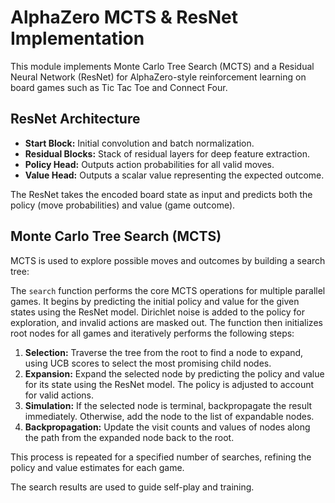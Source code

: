 # AlphaZero MCTS & ResNet Implementation

This module implements Monte Carlo Tree Search (MCTS) and a Residual Neural Network (ResNet) for AlphaZero-style reinforcement learning on board games such as Tic Tac Toe and Connect Four.
<br>

## ResNet Architecture

- **Start Block:** Initial convolution and batch normalization.
- **Residual Blocks:** Stack of residual layers for deep feature extraction.
- **Policy Head:** Outputs action probabilities for all valid moves.
- **Value Head:** Outputs a scalar value representing the expected outcome.

The ResNet takes the encoded board state as input and predicts both the policy (move probabilities) and value (game outcome).
<br>

## Monte Carlo Tree Search (MCTS)

MCTS is used to explore possible moves and outcomes by building a search tree:

The `search` function performs the core MCTS operations for multiple parallel games. It begins by predicting the initial policy and value for the given states using the ResNet model. Dirichlet noise is added to the policy for exploration, and invalid actions are masked out. The function then initializes root nodes for all games and iteratively performs the following steps:

1. **Selection:** Traverse the tree from the root to find a node to expand, using UCB scores to select the most promising child nodes.
2. **Expansion:** Expand the selected node by predicting the policy and value for its state using the ResNet model. The policy is adjusted to account for valid actions.
3. **Simulation:** If the selected node is terminal, backpropagate the result immediately. Otherwise, add the node to the list of expandable nodes.
4. **Backpropagation:** Update the visit counts and values of nodes along the path from the expanded node back to the root.

This process is repeated for a specified number of searches, refining the policy and value estimates for each game.

The search results are used to guide self-play and training.
<br>
